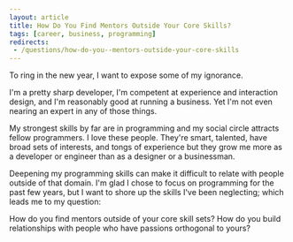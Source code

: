 ```yaml
---
layout: article
title: How Do You Find Mentors Outside Your Core Skills?
tags: [career, business, programming]
redirects:
 - /questions/how-do-you--mentors-outside-your-core-skills
---
```


To ring in the new year, I want to expose some of my ignorance.

I'm a pretty sharp developer, I'm competent at experience and interaction design, and
I'm reasonably good at running a business. Yet I'm not even nearing an expert in
any of those things.

<!--more-->

My strongest skills by far are in programming and my social circle attracts
fellow programmers. I love these people. They're smart, talented, have broad
sets of interests, and tongs of experience but they grow me more as a developer
or engineer than as a designer or a businessman.

Deepening my programming skills can make it difficult to relate with people
outside of that domain. I'm glad I chose to focus on programming
for the past few years, but I want to shore up the skills I've been
neglecting; which leads me to my question:

How do you find mentors outside of your core skill sets? How do you build
relationships with people who have passions orthogonal to yours?
